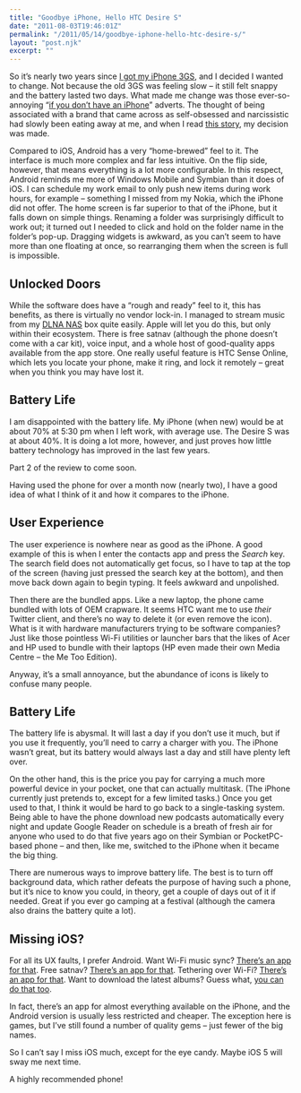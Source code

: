 ```yaml
---
title: "Goodbye iPhone, Hello HTC Desire S"
date: "2011-08-03T19:46:01Z"
permalink: "/2011/05/14/goodbye-iphone-hello-htc-desire-s/"
layout: "post.njk"
excerpt: ""
---
```


So it’s nearly two years since [I got my iPhone 3GS](/2009/07/08/goodbye-nokia-n95-hello-iphone/), and I decided I wanted to change. Not because the old 3GS was feeling slow – it still felt snappy and the battery lasted two days. What made me change was those ever-so-annoying “[if you don’t have an iPhone](http://www.youtube.com/watch?v=onLYKU-CNhM)” adverts. The thought of being associated with a brand that came across as self-obsessed and narcissistic had slowly been eating away at me, and when I read [this story](http://news.cnet.com/as-iflow-reader-app-closes-harsh-words-for-apple/8301-17938_105-20061802-1.html), my decision was made.

Compared to iOS, Android has a very “home-brewed” feel to it. The interface is much more complex and far less intuitive. On the flip side, however, that means everything is a lot more configurable. In this respect, Android reminds me more of Windows Mobile and Symbian than it does of iOS. I can schedule my work email to only push new items during work hours, for example – something I missed from my Nokia, which the iPhone did not offer. The home screen is far superior to that of the iPhone, but it falls down on simple things. Renaming a folder was surprisingly difficult to work out; it turned out I needed to click and hold on the folder name in the folder’s pop-up. Dragging widgets is awkward, as you can’t seem to have more than one floating at once, so rearranging them when the screen is full is impossible.

## Unlocked Doors

While the software does have a “rough and ready” feel to it, this has benefits, as there is virtually no vendor lock-in. I managed to stream music from my [DLNA NAS](/2010/03/11/from-the-archive-iomega-nas-media-server-review/) box quite easily. Apple will let you do this, but only within their ecosystem. There is free satnav (although the phone doesn’t come with a car kit), voice input, and a whole host of good-quality apps available from the app store. One really useful feature is HTC Sense Online, which lets you locate your phone, make it ring, and lock it remotely – great when you think you may have lost it.

## Battery Life

I am disappointed with the battery life. My iPhone (when new) would be at about 70% at 5:30 pm when I left work, with average use. The Desire S was at about 40%. It is doing a lot more, however, and just proves how little battery technology has improved in the last few years.

Part 2 of the review to come soon.

Having used the phone for over a month now (nearly two), I have a good idea of what I think of it and how it compares to the iPhone.

## User Experience

The user experience is nowhere near as good as the iPhone. A good example of this is when I enter the contacts app and press the *Search* key. The search field does not automatically get focus, so I have to tap at the top of the screen (having just pressed the search key at the bottom), and then move back down again to begin typing. It feels awkward and unpolished.

Then there are the bundled apps. Like a new laptop, the phone came bundled with lots of OEM crapware. It seems HTC want me to use *their* Twitter client, and there’s no way to delete it (or even remove the icon). What is it with hardware manufacturers trying to be software companies? Just like those pointless Wi-Fi utilities or launcher bars that the likes of Acer and HP used to bundle with their laptops (HP even made their own Media Centre – the Me Too Edition). 

Anyway, it’s a small annoyance, but the abundance of icons is likely to confuse many people.

## Battery Life

The battery life is abysmal. It will last a day if you don’t use it much, but if you use it frequently, you’ll need to carry a charger with you. The iPhone wasn’t great, but its battery would always last a day and still have plenty left over.

On the other hand, this is the price you pay for carrying a much more powerful device in your pocket, one that can actually multitask. (The iPhone currently just pretends to, except for a few limited tasks.) Once you get used to that, I think it would be hard to go back to a single-tasking system. Being able to have the phone download new podcasts automatically every night and update Google Reader on schedule is a breath of fresh air for anyone who used to do that five years ago on their Symbian or PocketPC-based phone – and then, like me, switched to the iPhone when it became the big thing.

There are numerous ways to improve battery life. The best is to turn off background data, which rather defeats the purpose of having such a phone, but it’s nice to know you could, in theory, get a couple of days out of it if needed. Great if you ever go camping at a festival (although the camera also drains the battery quite a lot).

## Missing iOS?

For all its UX faults, I prefer Android. Want Wi-Fi music sync? [There’s an app for that](http://www.winamp.com/android). Free satnav? [There’s an app for that](http://www.google.com/mobile/navigation/). Tethering over Wi-Fi? [There’s an app for that](http://www.engadget.com/2010/05/13/android-2-2-froyo-to-include-usb-tethering-wifi-hotspot-funct/). Want to download the latest albums? Guess what, [you can do that too](https://market.android.com/details?id=com.amazon.mp3 "Amazon MP3").

In fact, there’s an app for almost everything available on the iPhone, and the Android version is usually less restricted and cheaper. The exception here is games, but I’ve still found a number of quality gems – just fewer of the big names.

So I can’t say I miss iOS much, except for the eye candy. Maybe iOS 5 will sway me next time.

A highly recommended phone!